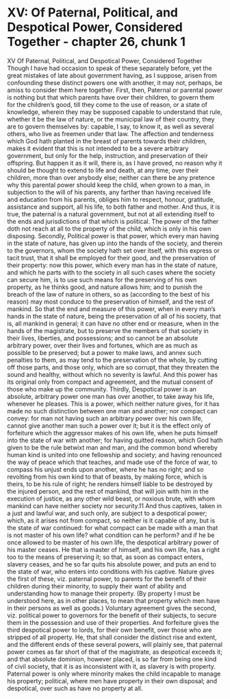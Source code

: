 # XV: Of Paternal, Political, and Despotical Power, Considered Together - chapter 26, chunk 1

XV Of Paternal, Political, and Despotical Power, Considered Together Though I have had occasion to speak of these separately before, yet the great mistakes of late about government having, as I suppose, arisen from confounding these distinct powers one with another, it may not, perhaps, be amiss to consider them here together. First, then, Paternal or parental power is nothing but that which parents have over their children, to govern them for the children’s good, till they come to the use of reason, or a state of knowledge, wherein they may be supposed capable to understand that rule, whether it be the law of nature, or the municipal law of their country, they are to govern themselves by: capable, I say, to know it, as well as several others, who live as freemen under that law. The affection and tenderness which God hath planted in the breast of parents towards their children, makes it evident that this is not intended to be a severe arbitrary government, but only for the help, instruction, and preservation of their offspring. But happen it as it will, there is, as I have proved, no reason why it should be thought to extend to life and death, at any time, over their children, more than over anybody else; neither can there be any pretence why this parental power should keep the child, when grown to a man, in subjection to the will of his parents, any farther than having received life and education from his parents, obliges him to respect, honour, gratitude, assistance and support, all his life, to both father and mother. And thus, it is true, the paternal is a natural government, but not at all extending itself to the ends and jurisdictions of that which is political. The power of the father doth not reach at all to the property of the child, which is only in his own disposing. Secondly, Political power is that power, which every man having in the state of nature, has given up into the hands of the society, and therein to the governors, whom the society hath set over itself, with this express or tacit trust, that it shall be employed for their good, and the preservation of their property: now this power, which every man has in the state of nature, and which he parts with to the society in all such cases where the society can secure him, is to use such means for the preserving of his own property, as he thinks good, and nature allows him; and to punish the breach of the law of nature in others, so as (according to the best of his reason) may most conduce to the preservation of himself, and the rest of mankind. So that the end and measure of this power, when in every man’s hands in the state of nature, being the preservation of all of his society, that is, all mankind in general; it can have no other end or measure, when in the hands of the magistrate, but to preserve the members of that society in their lives, liberties, and possessions; and so cannot be an absolute arbitrary power, over their lives and fortunes, which are as much as possible to be preserved; but a power to make laws, and annex such penalties to them, as may tend to the preservation of the whole, by cutting off those parts, and those only, which are so corrupt, that they threaten the sound and healthy, without which no severity is lawful. And this power has its original only from compact and agreement, and the mutual consent of those who make up the community. Thirdly, Despotical power is an absolute, arbitrary power one man has over another, to take away his life, whenever he pleases. This is a power, which neither nature gives, for it has made no such distinction between one man and another; nor compact can convey: for man not having such an arbitrary power over his own life, cannot give another man such a power over it; but it is the effect only of forfeiture which the aggressor makes of his own life, when he puts himself into the state of war with another; for having quitted reason, which God hath given to be the rule betwixt man and man, and the common bond whereby human kind is united into one fellowship and society; and having renounced the way of peace which that teaches, and made use of the force of war, to compass his unjust ends upon another, where he has no right; and so revolting from his own kind to that of beasts, by making force, which is theirs, to be his rule of right; he renders himself liable to be destroyed by the injured person, and the rest of mankind, that will join with him in the execution of justice, as any other wild beast, or noxious brute, with whom mankind can have neither society nor security.11 And thus captives, taken in a just and lawful war, and such only, are subject to a despotical power; which, as it arises not from compact, so neither is it capable of any, but is the state of war continued: for what compact can be made with a man that is not master of his own life? what condition can he perform? and if he be once allowed to be master of his own life, the despotical arbitrary power of his master ceases. He that is master of himself, and his own life, has a right too to the means of preserving it; so that, as soon as compact enters, slavery ceases, and he so far quits his absolute power, and puts an end to the state of war, who enters into conditions with his captive. Nature gives the first of these, viz. paternal power, to parents for the benefit of their children during their minority, to supply their want of ability and understanding how to manage their property. (By property I must be understood here, as in other places, to mean that property which men have in their persons as well as goods.) Voluntary agreement gives the second, viz. political power to governors for the benefit of their subjects, to secure them in the possession and use of their properties. And forfeiture gives the third despotical power to lords, for their own benefit, over those who are stripped of all property. He, that shall consider the distinct rise and extent, and the different ends of these several powers, will plainly see, that paternal power comes as far short of that of the magistrate, as despotical exceeds it; and that absolute dominion, however placed, is so far from being one kind of civil society, that it is as inconsistent with it, as slavery is with property. Paternal power is only where minority makes the child incapable to manage his property; political, where men have property in their own disposal; and despotical, over such as have no property at all.